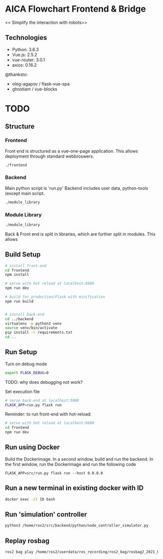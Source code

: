 # AICA Flowchart Frontend & Bridge
<< Simplify the interaction with robots>>

## Technologies
* Python: 3.6.3
* Vue.js: 2.5.2
* vue-router: 3.0.1
* axios: 0.16.2

@thanksto:  
- oleg-agapov / flask-vue-spa 
- ghostiam / vue-blocks 

# TODO
> 

## Structure
### Frontend
Front end is structured as a vue-one-page application. This allows deployment through standard webbroswers.
``` bash
./frontend
```

### Backend
Main python script is 'run.py'
Backend includes user data, python-tools (except main script.
``` bash
./module_library
```

### Module Library
``` bash
./module_library
```
Back & Front end is split in libraries, which are further split in modules.
This allows 
    

## Build Setup
``` bash
# install front-end
cd frontend
npm install

# serve with hot reload at localhost:8080
npm run dev

# build for production/Flask with minification
npm run build


# install back-end
cd ../backend
virtualenv -p python3 venv
source venv/bin/activate
pip install -r requirements.txt
cd ..
```

## Run Setup
Turn on debug mode
``` bash
export FLASK_DEBUG=0
```
TODO: why does debugging not work?

Set execution file
``` bash
# serve back-end at localhost:5000
FLASK_APP=run.py flask run
```

Reminder: to run front-end with hot-reload:
``` bash
# serve with hot reload at localhost:8080
cd frontend
npm run dev
```


## Run using Docker
Build the Dockerimage. In a second window, build and run the backend. In the first window, run the Dockerimage and run the following code
``` 
FLASK_APP=src/run.py flask run --host 0.0.0.0
```

## Run a new terminal in existing docker with ID
``` bash
docker exec -it ID bash
```

## Run 'simulation' controller
``` bash
python3 /home/ros2/src/backend/python/node_controller_simulator.py
```

## Replay rosbag
``` bash
ros2 bag play /home/ros2/userdata/ros_recording/ros2_bag/rosbag2_2021_02_25-10_54_58_0.db3
```

